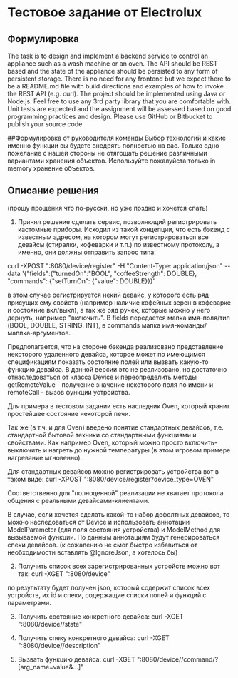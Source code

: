# Тестовое задание от Electrolux
## Формулировка

The task is to design and implement a backend service to control an appliance such as a wash machine or an oven. The API should be REST
based and the state of the appliance should be persisted to any form of persistent storage. There is no need for any frontend but we expect there
to be a README.md file with build directions and examples of how to invoke the REST API (e.g. curl).
The project should be implemented using Java or Node.js. Feel free to use any 3rd party library that you are comfortable with. Unit tests are
expected and the assignment will be assessed based on good programming practices and design.
Please use GitHub or Bitbucket to publish your source code.

##Формулировка от руководителя команды
Выбор технологий и какие именно функции вы будете внедрять полностью на вас. Только одно пожелание с нашей стороны не отягощать решение различными вариантами хранения объектов.  Используйте пожалуйста только in memory хранение объектов. 


## Описание решения
(прошу прощения что по-русски, но уже поздно и хочется спать)
1. Принял решение сделать сервис, позволяющий регистрировать кастомные приборы. Исходил из такой концепции, что есть бэкенд с известным адресом, на котором могут регистрироваться все девайсы (стиралки, кофеварки и т.п.) по известному протоколу, а именно, они должны отправить запрос типа:

curl -XPOST "<host>:8080/device/register" -H "Content-Type: application/json" --data '{"fields":{"turnedOn":"BOOL", "coffeeStrength": DOUBLE}, "commands": {"setTurnOn": {"value": DOUBLE}}}'

в этом случае регистрируется некий девайс, у которого есть ряд присущих ему свойств (например наличие кофейных зерен в кофеварке и состояние вкл/выкл), а так же ряд ручек, которые можно у него дернуть, например "включить". В fields передается мапка имя-поля/тип (BOOL, DOUBLE, STRING, INT), в commands мапка имя-команды/маппка-аргументов.

Предполагается, что на стороне бэкенда реализовано представление некоторого удаленного девайса, которое может по имеющимся спецификациям показать состояние полей или вызвать какую-то функцию девайса. В данной версии это не реализовано, но достаточно отнаследоваться от класса Device и переопределить методы getRemoteValue - получение значение некоторого поля по имени и remoteCall - вызов функции устройства. 

Для примера в тестовом задании есть наследник Oven, который хранит простейшее состояние некоторой печи.

Так же (в т.ч. и для Oven) введено понятие стандартных девайсов, т.е. стандартной бытовой техники со стандартными функциями и свойствами. Как например Oven, который можно просто включить-выключить и нагреть до нужной температуры (в этом игровом примере нагревание мгновенно). 

Для стандартных девайсов можно регистрировать устройства вот в таком виде:
curl -XPOST "<host>:8080/device/register?device_type=OVEN"

Соответственно для "полноценной" реализации не хватает протокола общения с реальными девайсами-клиентами.

В случае, если хочется сделать какой-то набор дефолтных девайсов, то можно наследоваться от Device и использовать аннотации ModelParameter (для поля состояния устройства) и ModelMethod для вызываемой функции. По данным аннотациям будут генерироваться спеки девайсов. (к сожалению не смог быстро избавиться от необходимости вставлять @IgnoreJson, а хотелось бы)

2. Получить список всех зарегистрированных устройств можно вот так:
curl -XGET "<host>:8080/device"

по результату будет получен json, который содержит список всех устройств, их id и спеки, содержащие списки полей и функций с параметрами.

3. Получить состояние конкретного девайса:
curl -XGET "<host>:8080/device/<id>/state" 

4. Получить спеку конкретного девайса:
curl -XGET "<host>:8080/device/<id>/description"

5. Вызвать функцию девайса:
curl -XGET "<host>:8080/device/<id>/command/<name>?[arg_name=value&...]"
